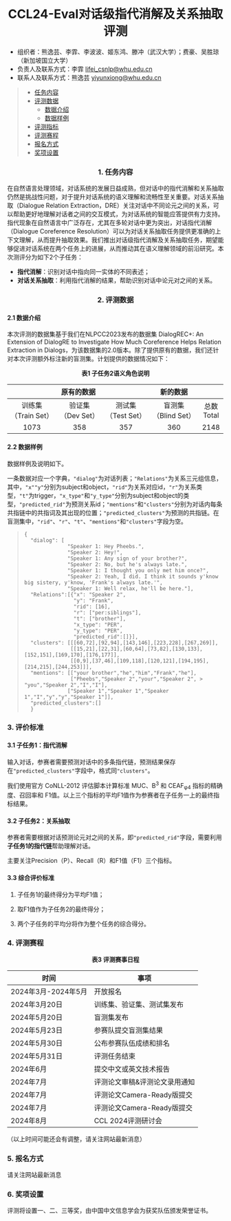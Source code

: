 # <center>CCL24-Eval对话级指代消解及关系抽取评测</center>

<!-- **[<center>👉 <font style=color:rgb(226,76,71)>点我立即报名</font> 👈</center>](https://docs.qq.com/form/page/DSWpjbFlsdU5wYXdt)** -->


- 组织者：熊逸芸、李霏、李波波、姬东鸿、滕冲（武汉大学）；费豪、吴胜琼（新加坡国立大学）
- 负责人及联系方式：李霏 [lifei_csnlp@whu.edu.cn]()
- 联系人及联系方式：熊逸芸 [yiyunxiong@whu.edu.cn]()


> - <a href="#content">任务内容</a>
> - <a href="#data">评测数据</a>
>     - <a href="#data_intro">数据介绍</a>
>     - <a href="#data_example">数据样例</a>
> - <a href="#eval">评测指标</a>
> - <a href="#schedule">评测赛程</a>
> - <a href="#register">报名方式</a>
> - <a href="#award">奖项设置</a>

<!--20231227-->



### <center>1.  <span id="content">任务内容</span></center>

在自然语言处理领域，对话系统的发展日益成熟，但对话中的指代消解和关系抽取仍然是挑战性问题，对于提升对话系统的语义理解和流畅性至关重要。对话关系抽取（Dialogue Relation Extraction，DRE）关注对话中不同论元之间的关系，可以帮助更好地理解对话者之间的交互模式，为对话系统的智能应答提供有力支持。指代现象在自然语言中广泛存在，尤其在多轮对话中更为突出，对话指代消解（Dialogue Coreference Resolution）可以为对话关系抽取任务提供更准确的上下文理解，从而提升抽取效果。我们推出对话级指代消解及关系抽取任务，期望能够促进对话系统在两个任务上的进展，从而推动其在语义理解领域的前沿研究。本次测评分为如下2个子任务：

- **指代消解**：识别对话中指向同一实体的不同表述；
- **对话关系抽取**：利用指代消解的结果，帮助识别对话中论元对之间的关系。


### <center>2.  <span id="data">评测数据</span></center>

#### 2.1  <span id="data_intro">数据介绍<span>

本次评测的数据集基于我们在NLPCC2023发布的数据集 DialogREC+: An Extension of DialogRE to Investigate How Much Coreference Helps Relation Extraction in Dialogs，为该数据集的2.0版本。除了提供原有的数据，我们还针对本次评测额外标注新的盲测集。计划提供的数据情况如下：


**<center>表1 子任务2语义角色说明</center>**
<center>
<table class="table table-bordered">
<thead>
<tr>
<th  style="text-align:center" colspan="3">原有的数据</th>
<th style="text-align:center">新的数据</th>
<th></th>
</tr>
</thead>
<tbody><tr>
<td style="text-align:center">训练集<br>（Train Set）</td>
<td style="text-align:center">验证集<br>（Dev Set）</td>
<td style="text-align:center">测试集<br>（Test Set）</td>
<td style="text-align:center">盲测集<br>（Blind Set）</td>
<td style="text-align:center">总数<br>Total</td>
</tr>
<tr>
<td style="text-align:center">1073</td>
<td style="text-align:center">358</td>
<td style="text-align:center">357</td>
<td style="text-align:center">360</td>
<td style="text-align:center">2148</td>
</tr>
</tbody></table>
</center>

#### 2.2  <span id="data_example">数据样例<span>

数据样例及说明如下。 

一条数据对应一个字典，`"dialog"`为对话列表；`"Relations"`为关系三元组信息，其中，`"x""y"`分别为subject和object，`"rid"`为关系对应id，`"r"`为关系类型，`"t"`为trigger，`"x_type"`和`"y_type"`分别为subject和object的类型，`"predicted_rid"`为预测关系id；`"mentions"`和`"clusters"`分别为对话内每条共指链中的共指词及其出现的位置；`"predicted_clusters"`为预测的共指链。在盲测集中，`"rid"`、`"r"`、`"t"`、`"mentions"`和`"clusters"`字段为空。

> ```
> {
>   "dialog": [
>    			"Speaker 1: Hey Pheebs.",
>    			"Speaker 2: Hey!",
>    			"Speaker 1: Any sign of your brother?",
>    			"Speaker 2: No, but he's always late.",
>    			"Speaker 1: I thought you only met him once?",
>    			"Speaker 2: Yeah, I did. I think it sounds y'know big sistery, y'know, 'Frank's always late.'",
>    			"Speaker 1: Well relax, he'll be here."],
>   "Relations":[{"x": "Speaker 2",
>    	          "y": "Frank",
>    	          "rid": [16],
>    	          "r": ["per:siblings"],
>    	          "t": ["brother"],
>    	          "x_type": "PER",
>     	          "y_type": "PER",
>     	          "predicted_rid":[]}],
>   "clusters": [[[60,72],[92,94],[143,146],[223,228],[267,269]], 	 
>                [[15,21],[22,31],[60,64],[73,82],[130,133],[152,151],[169,170],[176,177]], 	             
>                [[0,9],[37,46],[109,118],[120,121],[194,195],[214,215],[244,253]]],
>   "mentions": [["your brother","he","him","Frank","he"],       		 
>                ["Pheebs","Speaker 2","your","Speaker 2", > "you","Speaker 2","I","I"], 
>              	["Speaker 1","Speaker 1","Speaker 1","I","y","y","Speaker 1"]],
>   "predicted_clusters":[] 
>   }
>   ```



### 3.  <span id="eval">评价标准<span>

#### 3.1  子任务1：指代消解

输入对话，参赛者需要预测对话中的多条指代链，预测结果保存在`"predicted_clusters"`字段中，格式同`"clusters"`。

我们使用官方 CoNLL-2012 评估脚本计算标准 MUC、B<sup>3</sup> 和 CEAF<sub>φ4</sub> 指标的精确度、召回率和 F1值。以上三个指标的平均F1值作为参赛者在子任务一上的最终指标结果。

#### 3.2  子任务2：关系抽取

参赛者需要根据对话预测论元对之间的关系，即`"predicted_rid"`字段，需要利用**子任务1的指代链**帮助理解对话。

主要关注Precision（P）、Recall（R）和F1值（F1）三个指标。

#### 3.3  综合评价标准

1. 子任务1的最终得分为平均F1值；

2. 取F1值作为子任务2的最终得分；

3. 两个子任务的平均分将作为整个任务的综合得分。


### 4.  <span id="schedule">评测赛程<span>
**<center>表3 评测赛事日程</center>**
<table class="table table-bordered">
<thead>
<tr>
<th>时间</th>
<th>事项</th>
</tr>
</thead>
<tbody><tr>
<td>2024年3月-2024年5月</td>
<td>开放报名</td>
</tr>
<tr>
<td>2024年3月20日</td>
<td>训练集、验证集、测试集发布</td>
</tr>
<tr>
<td>2024年5月20日</td>
<td>盲测集发布</td>
</tr>
<tr>
<td>2024年5月23日</td>
<td>参赛队提交盲测集结果</td>
</tr>
<tr>
<td>2024年5月30日</td>
<td>公布参赛队伍成绩和排名</td>
</tr>
<tr>
<td>2024年5月31日</td>
<td>评测任务结束</td>
</tr>
<tr>
<td>2024年6月</td>
<td>提交中文或英文技术报告</td>
</tr>
<tr>
<td>2024年7月</td>
<td>评测论文审稿&评测论文录用通知</td>
</tr>
<tr>
<td>2024年7月</td>
<td>评测论文Camera-Ready版提交</td>
</tr>
<tr>
<td>2024年7月</td>
<td>评测论文Camera-Ready版提交</td>
</tr>
<tr>
<td>2024年8月</td>
<td>CCL 2024评测研讨会</td>
</tr>
</tbody></table>

（以上时间可能还会有调整，请关注网站最新消息）

### 5.  <span id="register">报名方式<span>

请关注网站最新消息

### 6.  <span id="award">奖项设置<span>

评测将设置一、二、三等奖，由中国中文信息学会为获奖队伍颁发荣誉证书。

